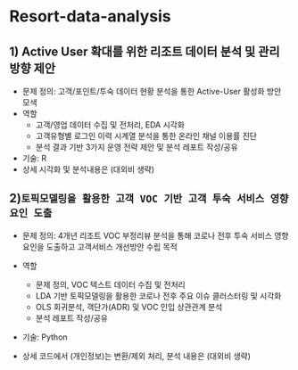# Resort-data-analysis

## 1) Active User 확대를 위한 리조트 데이터 분석 및 관리방향 제안
- 문제 정의: 고객/포인트/투숙 데이터 현황 분석을 통한 Active-User 활성화 방안 모색
- 역할
  * 고객/영업 데이터 수집 및 전처리, EDA 시각화
  * 고객유형별 로그인 이력 시계열 분석을 통한 온라인 채널 이용률 진단
  * 분석 결과 기반 3가지 운영 전략 제안 및 분석 레포트 작성/공유
- 기술: R
- 상세 시각화 및 분석내용은 (대외비 생략)

## 2)`토픽모델링을 활용한 고객 VOC 기반 고객 투숙 서비스 영향 요인 도출`
- 문제 정의: 4개년 리조트 VOC 부정리뷰 분석을 통해 코로나 전후 투숙 서비스 영향 요인을 도출하고 고객서비스 개선방안 수립 목적
- 역할
  * 문제 정의, VOC 텍스트 데이터 수집 및 전처리
  * LDA 기반 토픽모델링을 활용한 코로나 전후 주요 이슈 클러스터링 및 시각화
  * OLS 회귀분석, 객단가(ADR) 및 VOC 인입 상관관계 분석
  * 분석 레포트 작성/공유
    
- 기술: Python
- 상세 코드에서 (개인정보)는 변환/제외 처리, 분석 내용은 (대외비 생략)
